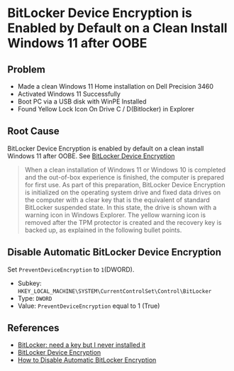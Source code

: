 # BitLocker Device Encryption is Enabled by Default on a Clean Install Windows 11 after OOBE

## Problem
* Made a clean Windows 11 Home installation on Dell Precision 3460
* Activated Windows 11 Successfully
* Boot PC via a USB disk with WinPE Installed
* Found Yellow Lock Icon On Drive C / D(Bitlocker) in Explorer

## Root Cause
BitLocker Device Encryption is enabled by default on a clean install Windows 11 after OOBE. See [BitLocker Device Encryption](https://learn.microsoft.com/en-us/windows/security/information-protection/bitlocker/bitlocker-device-encryption-overview-windows-10#bitlocker-device-encryption)

  > When a clean installation of Windows 11 or Windows 10 is completed and the out-of-box experience is finished, the computer is prepared for first use. As part of this preparation, BitLocker Device Encryption is initialized on the operating system drive and fixed data drives on the computer with a clear key that is the equivalent of standard BitLocker suspended state. In this state, the drive is shown with a warning icon in Windows Explorer. The yellow warning icon is removed after the TPM protector is created and the recovery key is backed up, as explained in the following bullet points.

## Disable Automatic BitLocker Device Encryption

Set `PreventDeviceEncryption` to `1`(DWORD).

* Subkey: `HKEY_LOCAL_MACHINE\SYSTEM\CurrentControlSet\Control\BitLocker`
* Type: `DWORD`
* Value: `PreventDeviceEncryption` equal to 1 (True)

## References
* [BitLocker: need a key but I never installed it](https://www.dell.com/community/Windows-10/BitLocker-need-a-key-but-I-never-installed-it/td-p/6019486)
* [BitLocker Device Encryption](https://learn.microsoft.com/en-us/windows/security/information-protection/bitlocker/bitlocker-device-encryption-overview-windows-10#bitlocker-device-encryption)
* [How to Disable Automatic BitLocker Encryption](https://social.technet.microsoft.com/Forums/Lync/en-US/227d1806-8c29-41a8-b05f-ab07ad7c4aa4/how-to-disable-automatic-bitlocker-encryption)
